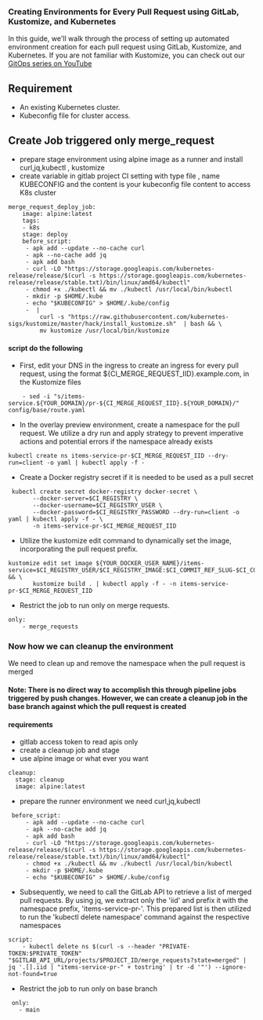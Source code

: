 ### Creating Environments for Every Pull Request using GitLab, Kustomize, and Kubernetes
In this guide, we'll walk through the process of setting up automated environment creation for each pull request using GitLab, Kustomize, and Kubernetes.  If you are not familiar with Kustomize, you can check out our [GitOps series on YouTube](https://www.youtube.com/playlist?list=PLTRDUPO2OmInz2Fo41zwnoR1IArx70Hig)

## Requirement
- An existing Kubernetes cluster.
- Kubeconfig file for cluster access.

## Create Job triggered only merge_request
- prepare stage environment
  using alpine image as a runner and install curl,jq,kubectl , kustomize
- create variable in gitlab project CI setting  with type file , name KUBECONFIG and the content is your kubeconfig file content to access K8s cluster  
```
merge_request_deploy_job:
    image: alpine:latest
    tags:
    - k8s
    stage: deploy
    before_script:
     - apk add --update --no-cache curl
     - apk --no-cache add jq
     - apk add bash
     - curl -LO "https://storage.googleapis.com/kubernetes-release/release/$(curl -s https://storage.googleapis.com/kubernetes-release/release/stable.txt)/bin/linux/amd64/kubectl"
     - chmod +x ./kubectl && mv ./kubectl /usr/local/bin/kubectl
     - mkdir -p $HOME/.kube
     - echo "$KUBECONFIG" > $HOME/.kube/config
     -  |
         curl -s "https://raw.githubusercontent.com/kubernetes-sigs/kustomize/master/hack/install_kustomize.sh"  | bash && \
         mv kustomize /usr/local/bin/kustomize
```
####  script do the following
- First, edit your DNS in the ingress to create an ingress for every pull request, using the format ${CI_MERGE_REQUEST_IID}.example.com, in the Kustomize files
```
    - sed -i "s/items-service.${YOUR_DOMAIN}/pr-${CI_MERGE_REQUEST_IID}.${YOUR_DOMAIN}/" config/base/route.yaml

```
- In the overlay preview environment, create a namespace for the pull request. We utilize a dry run and apply strategy to prevent imperative actions and potential errors if the namespace already exists
```
kubectl create ns items-service-pr-$CI_MERGE_REQUEST_IID --dry-run=client -o yaml | kubectl apply -f -
``` 
- Create a Docker registry secret if it is needed to be used as a pull secret
```
 kubectl create secret docker-registry docker-secret \
       --docker-server=$CI_REGISTRY \
       --docker-username=$CI_REGISTRY_USER \
       --docker-password=$CI_REGISTRY_PASSWORD --dry-run=client -o yaml | kubectl apply -f - \
       -n items-service-pr-$CI_MERGE_REQUEST_IID
```
- Utilize the kustomize edit command to dynamically set the image, incorporating the pull request prefix.
```
kustomize edit set image ${YOUR_DOCKER_USER_NAME}/items-service=$CI_REGISTRY_USER/$CI_REGISTRY_IMAGE:$CI_COMMIT_REF_SLUG-$CI_COMMIT_SHORT_SHA && \
       kustomize build . | kubectl apply -f - -n items-service-pr-$CI_MERGE_REQUEST_IID
```
- Restrict the job to run only on merge requests.
```
only:
    - merge_requests
```
### Now how we can cleanup the environment
  We need to clean up and remove the namespace when the pull request is merged
 #### Note: There is no direct way to accomplish this through pipeline jobs triggered by push changes. However, we can create a cleanup job in the base branch against which the pull request is created
#### requirements
- gitlab access token to read apis only
- create a cleanup job and stage
- use alpine image or what ever you want
```
cleanup:
  stage: cleanup
  image: alpine:latest
```
- prepare the runner environment we need curl,jq,kubectl
```
 before_script:
     - apk add --update --no-cache curl
     - apk --no-cache add jq
     - apk add bash
     - curl -LO "https://storage.googleapis.com/kubernetes-release/release/$(curl -s https://storage.googleapis.com/kubernetes-release/release/stable.txt)/bin/linux/amd64/kubectl"
     - chmod +x ./kubectl && mv ./kubectl /usr/local/bin/kubectl
     - mkdir -p $HOME/.kube
     - echo "$KUBECONFIG" > $HOME/.kube/config
```
- Subsequently, we need to call the GitLab API to retrieve a list of merged pull requests. By using jq, we extract only the 'iid' and prefix it with the namespace prefix, 'items-service-pr-'. This prepared list is then utilized to run the 'kubectl delete namespace' command against the respective namespaces
```
script:
    - kubectl delete ns $(curl -s --header "PRIVATE-TOKEN:$PRIVATE_TOKEN" "$GITLAB_API_URL/projects/$PROJECT_ID/merge_requests?state=merged" | jq '.[].iid | "items-service-pr-" + tostring' | tr -d '"') --ignore-not-found=true 
```
- Restrict the job to run only on base branch
```
 only:
   - main
```